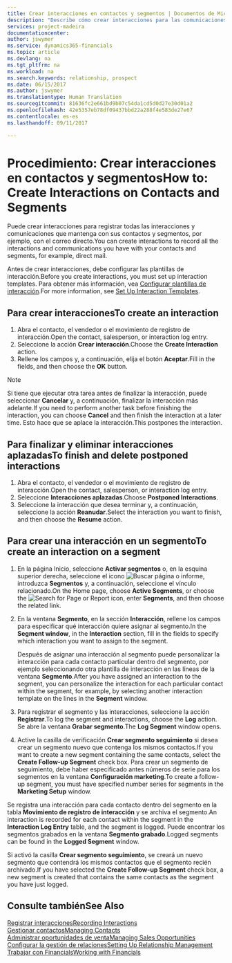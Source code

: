 ```yaml
---
title: Crear interacciones en contactos y segmentos | Documentos de Microsoft
description: "Describe cómo crear interacciones para las comunicaciones que mantenga con sus contactos y segmentos en Financials, por ejemplo, con el correo directo."
services: project-madeira
documentationcenter: 
author: jswymer
ms.service: dynamics365-financials
ms.topic: article
ms.devlang: na
ms.tgt_pltfrm: na
ms.workload: na
ms.search.keywords: relationship, prospect
ms.date: 06/15/2017
ms.author: jswymer
ms.translationtype: Human Translation
ms.sourcegitcommit: 81636fc2e661bd9b07c54da1cd5d0d27e30d01a2
ms.openlocfilehash: 42e5357eb78df09437bbd22a288f4e583de27e67
ms.contentlocale: es-es
ms.lasthandoff: 09/11/2017

---
```

# <a name="how-to-create-interactions-on-contacts-and-segments"></a><span data-ttu-id="0b82e-103">Procedimiento: Crear interacciones en contactos y segmentos</span><span class="sxs-lookup"><span data-stu-id="0b82e-103">How to: Create Interactions on Contacts and Segments</span></span>
<span data-ttu-id="0b82e-104">Puede crear interacciones para registrar todas las interacciones y comunicaciones que mantenga con sus contactos y segmentos, por ejemplo, con el correo directo.</span><span class="sxs-lookup"><span data-stu-id="0b82e-104">You can create interactions to record all the interactions and communications you have with your contacts and segments, for example, direct mail.</span></span>

<span data-ttu-id="0b82e-105">Antes de crear interacciones, debe configurar las plantillas de interacción.</span><span class="sxs-lookup"><span data-stu-id="0b82e-105">Before you create interactions, you must set up interaction templates.</span></span> <span data-ttu-id="0b82e-106">Para obtener más información, vea [Configurar plantillas de interacción](marketing-interactions.md).</span><span class="sxs-lookup"><span data-stu-id="0b82e-106">For more information, see  [Set Up Interaction Templates](marketing-interactions.md).</span></span>

## <a name="to-create-an-interaction"></a><span data-ttu-id="0b82e-107">Para crear interacciones</span><span class="sxs-lookup"><span data-stu-id="0b82e-107">To create an interaction</span></span>
1. <span data-ttu-id="0b82e-108">Abra el contacto, el vendedor o el movimiento de registro de interacción.</span><span class="sxs-lookup"><span data-stu-id="0b82e-108">Open the contact, salesperson, or interaction log entry.</span></span>
2. <span data-ttu-id="0b82e-109">Seleccione la acción **Crear interacción**.</span><span class="sxs-lookup"><span data-stu-id="0b82e-109">Choose the **Create Interaction** action.</span></span>
3. <span data-ttu-id="0b82e-110">Rellene los campos y, a continuación, elija el botón **Aceptar**.</span><span class="sxs-lookup"><span data-stu-id="0b82e-110">Fill in the fields, and then choose the **OK** button.</span></span>

> [!NOTE]  
>   <span data-ttu-id="0b82e-111">Si tiene que ejecutar otra tarea antes de finalizar la interacción, puede seleccionar **Cancelar** y, a continuación, finalizar la interacción más adelante.</span><span class="sxs-lookup"><span data-stu-id="0b82e-111">If you need to perform another task before finishing the interaction, you can choose **Cancel** and then finish the interaction at a later time.</span></span> <span data-ttu-id="0b82e-112">Esto hace que se aplace la interacción.</span><span class="sxs-lookup"><span data-stu-id="0b82e-112">This postpones the interaction.</span></span>

## <a name="to-finish-and-delete-postponed-interactions"></a><span data-ttu-id="0b82e-113">Para finalizar y eliminar interacciones aplazadas</span><span class="sxs-lookup"><span data-stu-id="0b82e-113">To finish and delete postponed interactions</span></span>
1. <span data-ttu-id="0b82e-114">Abra el contacto, el vendedor o el movimiento de registro de interacción.</span><span class="sxs-lookup"><span data-stu-id="0b82e-114">Open the contact, salesperson, or interaction log entry.</span></span>
2. <span data-ttu-id="0b82e-115">Seleccione **Interacciones aplazadas**.</span><span class="sxs-lookup"><span data-stu-id="0b82e-115">Choose **Postponed Interactions**.</span></span>
3. <span data-ttu-id="0b82e-116">Seleccione la interacción que desea terminar y, a continuación, seleccione la acción **Reanudar**.</span><span class="sxs-lookup"><span data-stu-id="0b82e-116">Select the interaction you want to finish, and then choose the **Resume** action.</span></span>

## <a name="to-create-an-interaction-on-a-segment"></a><span data-ttu-id="0b82e-117">Para crear una interacción en un segmento</span><span class="sxs-lookup"><span data-stu-id="0b82e-117">To create an interaction on a segment</span></span>
1. <span data-ttu-id="0b82e-118">En la página Inicio, seleccione **Activar segmentos** o, en la esquina superior derecha, seleccione el icono ![Buscar página o informe](media/ui-search/search_small.png "icono Buscar página o informe"), introduzca **Segmentos** y, a continuación, seleccione el vínculo relacionado.</span><span class="sxs-lookup"><span data-stu-id="0b82e-118">On the Home page, choose **Active Segments**, or choose the ![Search for Page or Report](media/ui-search/search_small.png "Search for Page or Report icon") icon, enter **Segments**, and then choose the related link.</span></span>
2. <span data-ttu-id="0b82e-119">En la ventana **Segmento**, en la sección **Interacción**, rellene los campos para especificar qué interacción quiere asignar al segmento.</span><span class="sxs-lookup"><span data-stu-id="0b82e-119">In the **Segment window**, in the **Interaction** section, fill in the fields to specify which interaction you want to assign to the segment.</span></span>

    <span data-ttu-id="0b82e-120">Después de asignar una interacción al segmento puede personalizar la interacción para cada contacto particular dentro del segmento, por ejemplo seleccionando otra plantilla de interacción en las líneas de la ventana **Segmento**.</span><span class="sxs-lookup"><span data-stu-id="0b82e-120">After you have assigned an interaction to the segment, you can personalize the interaction for each particular contact within the segment, for example, by selecting another interaction template on the lines in the **Segment** window.</span></span>  
3. <span data-ttu-id="0b82e-121">Para registrar el segmento y las interacciones, seleccione la acción **Registrar**.</span><span class="sxs-lookup"><span data-stu-id="0b82e-121">To log the segment and interactions, choose the **Log** action.</span></span> <span data-ttu-id="0b82e-122">Se abre la ventana **Grabar segmento**.</span><span class="sxs-lookup"><span data-stu-id="0b82e-122">The **Log Segment** window opens.</span></span>
4. <span data-ttu-id="0b82e-123">Active la casilla de verificación **Crear segmento seguimiento** si desea crear un segmento nuevo que contenga los mismos contactos.</span><span class="sxs-lookup"><span data-stu-id="0b82e-123">If you want to create a new segment containing the same contacts, select the **Create Follow-up Segment** check box.</span></span> <span data-ttu-id="0b82e-124">Para crear un segmento de seguimiento, debe haber especificado antes números de serie para los segmentos en la ventana **Configuración marketing**.</span><span class="sxs-lookup"><span data-stu-id="0b82e-124">To create a follow-up segment, you must have specified number series for segments in the **Marketing Setup** window.</span></span>

<span data-ttu-id="0b82e-125">Se registra una interacción para cada contacto dentro del segmento en la tabla **Movimiento de registro de interacción** y se archiva el segmento.</span><span class="sxs-lookup"><span data-stu-id="0b82e-125">An interaction is recorded for each contact within the segment in the **Interaction Log Entry** table, and the segment is logged.</span></span> <span data-ttu-id="0b82e-126">Puede encontrar los segmentos grabados en la ventana **Segmento grabado**.</span><span class="sxs-lookup"><span data-stu-id="0b82e-126">Logged segments can be found in the **Logged Segment** window.</span></span>

<span data-ttu-id="0b82e-127">Si activó la casilla **Crear segmento seguimiento**, se creará un nuevo segmento que contendrá los mismos contactos que el segmento recién archivado.</span><span class="sxs-lookup"><span data-stu-id="0b82e-127">If you have selected the **Create Follow-up Segment** check box, a new segment is created that contains the same contacts as the segment you have just logged.</span></span>

## <a name="see-also"></a><span data-ttu-id="0b82e-128">Consulte también</span><span class="sxs-lookup"><span data-stu-id="0b82e-128">See Also</span></span>
[<span data-ttu-id="0b82e-129">Registrar interacciones</span><span class="sxs-lookup"><span data-stu-id="0b82e-129">Recording Interactions</span></span>](marketing-interactions.md)  
[<span data-ttu-id="0b82e-130">Gestionar contactos</span><span class="sxs-lookup"><span data-stu-id="0b82e-130">Managing Contacts</span></span>](marketing-contacts.md)  
[<span data-ttu-id="0b82e-131">Administrar oportunidades de venta</span><span class="sxs-lookup"><span data-stu-id="0b82e-131">Managing Sales Opportunities</span></span>](marketing-manage-sales-opportunities.md)  
[<span data-ttu-id="0b82e-132">Configurar la gestión de relaciones</span><span class="sxs-lookup"><span data-stu-id="0b82e-132">Setting Up Relationship Management</span></span>](marketing-setup-marketing.md)  
[<span data-ttu-id="0b82e-133">Trabajar con Financials</span><span class="sxs-lookup"><span data-stu-id="0b82e-133">Working with Financials</span></span>](ui-work-product.md)

